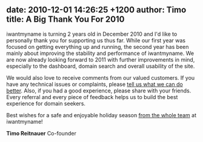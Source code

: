 date: 2010-12-01 14:26:25 +1200
author: Timo
title: A Big Thank You For 2010
----

iwantmyname is turning 2 years old in December 2010 and I'd like to personally thank you for supporting us thus far. While our first year was focused on getting everything up and running, the second year has been mainly about improving the stability and performance of iwantmyname. We are now already looking forward to 2011 with further improvements in mind, especially to the dashboard, domain search and overall usability of the site.

We would also love to receive comments from our valued customers. If you have any technical issues or complaints, please [tell us what we can do better](https://iwantmyname.com/support). Also, if you had a good experience, please share with your friends. Every referral and every piece of feedback helps us to build the best experience for domain seekers.

Best wishes for a safe and enjoyable holiday season [from the whole team](https://iwantmyname.com/about) at iwantmyname!

**Timo Reitnauer**
Co-founder
